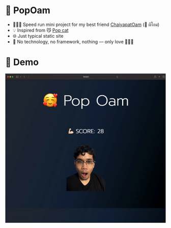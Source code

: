 # 🤯 PopOam

- 🏃🏻‍♂️ Speed run mini project for my best friend [ChaiyapatOam](https://github.com/ChaiyapatOam) (👻 ผีโอม)
- 💡 Inspired from 😼 [Pop cat](https://popcat.click/)
- 🌐 Just typical static site
- 🤯 No technology, no framework, nothing — only love 💪🏻😘

# 🎥 Demo 
![ohm](https://raw.githubusercontent.com/ChotanansubSoph/PopOam/main/pop-oam-demo.gif)
